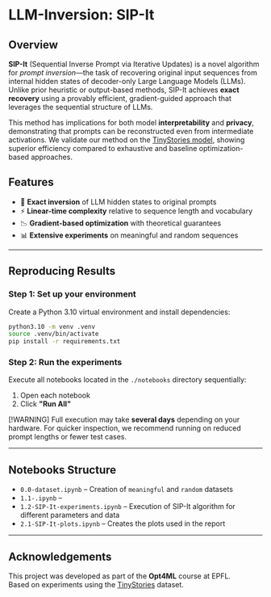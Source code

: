 # LLM-Inversion: SIP-It

## Overview

**SIP-It** (Sequential Inverse Prompt via Iterative Updates) is a novel algorithm for *prompt inversion*—the task of recovering original input sequences from internal hidden states of decoder-only Large Language Models (LLMs). Unlike prior heuristic or output-based methods, SIP-It achieves **exact recovery** using a provably efficient, gradient-guided approach that leverages the sequential structure of LLMs.

This method has implications for both model **interpretability** and **privacy**, demonstrating that prompts can be reconstructed even from intermediate activations. We validate our method on the [TinyStories model](https://huggingface.co/roneneldan/TinyStories-1M), showing superior efficiency compared to exhaustive and baseline optimization-based approaches.

## Features

- 🔄 **Exact inversion** of LLM hidden states to original prompts
- ⚡ **Linear-time complexity** relative to sequence length and vocabulary
- 📉 **Gradient-based optimization** with theoretical guarantees
- 📊 **Extensive experiments** on meaningful and random sequences

---

## Reproducing Results

### Step 1: Set up your environment

Create a Python 3.10 virtual environment and install dependencies:

```bash
python3.10 -m venv .venv
source .venv/bin/activate
pip install -r requirements.txt
```

### Step 2: Run the experiments

Execute all notebooks located in the `./notebooks` directory sequentially:

1. Open each notebook
2. Click **"Run All"**

[!WARNING]
Full execution may take **several days** depending on your hardware. For quicker inspection, we recommend running on reduced prompt lengths or fewer test cases.

---

## Notebooks Structure

- `0.0-dataset.ipynb` – Creation of `meaningful` and `random` datasets
- `1.1-.ipynb` – 
- `1.2-SIP-It-experiments.ipynb` – Execution of SIP-It algorithm for different parameters and data
- `2.1-SIP-It-plots.ipynb` – Creates the plots used in the report

---

## Acknowledgements

This project was developed as part of the **Opt4ML** course at EPFL.  
Based on experiments using the [TinyStories](https://arxiv.org/abs/2305.07759) dataset.
